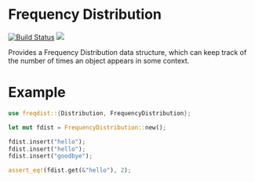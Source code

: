 # Frequency Distribution

[![Build Status](https://travis-ci.org/ferristseng/rust-freqdist.svg)](https://travis-ci.org/ferristseng/rust-freqdist)
[![](http://meritbadge.herokuapp.com/rust-freqdist)](https://crates.io/crates/rust-freqdist)

Provides a Frequency Distribution data structure, which can keep track of the number of times an object appears in some context. 

# Example

```rust
use freqdist::{Distribution, FrequencyDistribution};

let mut fdist = FrequencyDistribution::new();

fdist.insert("hello");
fdist.insert("hello");
fdist.insert("goodbye");

assert_eq!(fdist.get(&"hello"), 2);
```

